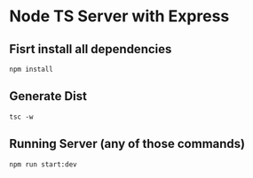 # Node TS Server with Express

## Fisrt install all dependencies

```
npm install
```

## Generate Dist
```
tsc -w
```

## Running Server (any of those commands)
```
npm run start:dev
```
